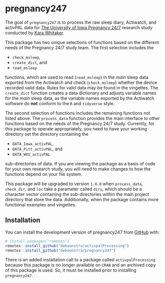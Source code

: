 
<!-- README.md is generated from README.Rmd. Please edit that file -->

# pregnancy247

<!-- badges: start -->
<!-- badges: end -->

The goal of `pregnancy247` is to process the raw sleep diary, Actiwatch,
and activPAL data for [The University of Iowa Pregnancy
24/7](https://clinicaltrials.uihealthcare.org/studies/pregnancy-247)
research study conducted by [Kara
Whitaker](https://clas.uiowa.edu/hhp/people/kara-m-whitaker).

This package has two unique selections of functions based on the
different needs of the Pregnancy 24/7 study team. The first selection
includes the

- `check_msleep`,
- `create_dict`, and
- `read_msleep`

functions, which are used to read (`read_msleep`) in the *main* sleep
data exported from the Actiwatch and check (`check_msleep`) whether the
device recorded valid data. Rules for valid data may be found in the
vingettes. The `create_dict` function creates a data dictionary and
adjusts variable names for the *main* sleep data, as the variable names
exported by the Actiwatch software do **not** conform to the `R` and
`tidyverse` style.

The second selection of functions includes the remaining functions not
listed above. The `process_data` function provides the main interface to
other functions based on the needs of the Pregnancy 24/7 study.
Currently, for this package to operate appropriately, you need to have
your working directory set the directory containing the

- `DATA_Iowa_activPAL`,
- `DATA_Pitt_activPAL`, and
- `DATA_WVU_activPAL`

sub-directories of data. If you are viewing the package as a basis of
code for your own research study, you will need to make changes to how
the functions depend on your file system.

This package will be upgraded to version `1.0.0` when `process_data`,
`check_dir`, and `loc` take a parameter called `dirs`, which should be a
character vector containing the sub-directories within the main project
directory that store the data. Additionally, when the package contains
more functional examples and vingettes.

## Installation

You can install the development version of pregnancy247 from
[GitHub](https://github.com/) with:

``` r
# install.packages("remotes")
remotes::install_github("deboonstra/activpalProcessing")
remotes::install_github("deboonstra/pregnancy247")
```

There is an added installation call to a package called
`activpalProcessing` because this package is no longer available on
`CRAN` and an archived copy of this package is used. So, it must be
installed prior to installing `pregnancy247`.
